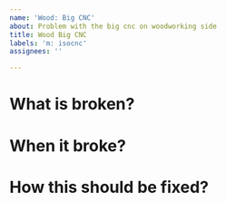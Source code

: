 ```yaml
---
name: 'Wood: Big CNC'
about: Problem with the big cnc on woodworking side
title: Wood Big CNC
labels: 'm: isocnc'
assignees: ''

---
```


# What is broken?

# When it broke?

# How this should be fixed?
